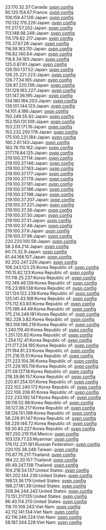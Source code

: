 23.170.32.37:Canada: [ovpn config](vpn/23_170_32_37.ovpn)  
90.120.154.67:France: [ovpn config](vpn/90_120_154_67.ovpn)  
106.159.47.126:Japan: [ovpn config](vpn/106_159_47_126.ovpn)  
110.132.179.226:Japan: [ovpn config](vpn/110_132_179_226.ovpn)  
111.217.57.202:Japan: [ovpn config](vpn/111_217_57_202.ovpn)  
113.148.98.248:Japan: [ovpn config](vpn/113_148_98_248.ovpn)  
115.179.62.217:Japan: [ovpn config](vpn/115_179_62_217.ovpn)  
115.37.67.26:Japan: [ovpn config](vpn/115_37_67_26.ovpn)  
116.58.163.110:Japan: [ovpn config](vpn/116_58_163_110.ovpn)  
116.82.140.64:Japan: [ovpn config](vpn/116_82_140_64.ovpn)  
118.8.34.183:Japan: [ovpn config](vpn/118_8_34_183.ovpn)  
125.0.87.61:Japan: [ovpn config](vpn/125_0_87_61.ovpn)  
126.150.137.52:Japan: [ovpn config](vpn/126_150_137_52.ovpn)  
126.25.221.223:Japan: [ovpn config](vpn/126_25_221_223.ovpn)  
126.77.34.165:Japan: [ovpn config](vpn/126_77_34_165.ovpn)  
126.87.220.136:Japan: [ovpn config](vpn/126_87_220_136.ovpn)  
131.129.163.227:Japan: [ovpn config](vpn/131_129_163_227.ovpn)  
131.147.36.195:Japan: [ovpn config](vpn/131_147_36_195.ovpn)  
134.180.184.203:Japan: [ovpn config](vpn/134_180_184_203.ovpn)  
139.101.144.123:Japan: [ovpn config](vpn/139_101_144_123.ovpn)  
14.101.4.186:Japan: [ovpn config](vpn/14_101_4_186.ovpn)  
150.249.55.92:Japan: [ovpn config](vpn/150_249_55_92.ovpn)  
153.150.131.109:Japan: [ovpn config](vpn/153_150_131_109.ovpn)  
153.231.171.16:Japan: [ovpn config](vpn/153_231_171_16.ovpn)  
153.232.250.178:Japan: [ovpn config](vpn/153_232_250_178.ovpn)  
175.100.231.184:Japan: [ovpn config](vpn/175_100_231_184.ovpn)  
180.2.61.143:Japan: [ovpn config](vpn/180_2_61_143.ovpn)  
183.76.110.162:Japan: [ovpn config](vpn/183_76_110_162.ovpn)  
217.178.84.125:Japan: [ovpn config](vpn/217_178_84_125.ovpn)  
219.100.37.114:Japan: [ovpn config](vpn/219_100_37_114.ovpn)  
219.100.37.146:Japan: [ovpn config](vpn/219_100_37_146.ovpn)  
219.100.37.163:Japan: [ovpn config](vpn/219_100_37_163.ovpn)  
219.100.37.177:Japan: [ovpn config](vpn/219_100_37_177.ovpn)  
219.100.37.179:Japan: [ovpn config](vpn/219_100_37_179.ovpn)  
219.100.37.181:Japan: [ovpn config](vpn/219_100_37_181.ovpn)  
219.100.37.186:Japan: [ovpn config](vpn/219_100_37_186.ovpn)  
219.100.37.198:Japan: [ovpn config](vpn/219_100_37_198.ovpn)  
219.100.37.207:Japan: [ovpn config](vpn/219_100_37_207.ovpn)  
219.100.37.221:Japan: [ovpn config](vpn/219_100_37_221.ovpn)  
219.100.37.26:Japan: [ovpn config](vpn/219_100_37_26.ovpn)  
219.100.37.30:Japan: [ovpn config](vpn/219_100_37_30.ovpn)  
219.100.37.31:Japan: [ovpn config](vpn/219_100_37_31.ovpn)  
219.100.37.49:Japan: [ovpn config](vpn/219_100_37_49.ovpn)  
219.100.37.9:Japan: [ovpn config](vpn/219_100_37_9.ovpn)  
219.100.37.98:Japan: [ovpn config](vpn/219_100_37_98.ovpn)  
220.220.100.58:Japan: [ovpn config](vpn/220_220_100_58.ovpn)  
58.3.64.214:Japan: [ovpn config](vpn/58_3_64_214.ovpn)  
60.73.32.9:Japan: [ovpn config](vpn/60_73_32_9.ovpn)  
61.44.168.107:Japan: [ovpn config](vpn/61_44_168_107.ovpn)  
92.202.247.229:Japan: [ovpn config](vpn/92_202_247_229.ovpn)  
106.243.123.25:Korea Republic of: [ovpn config](vpn/106_243_123_25.ovpn)  
110.15.82.123:Korea Republic of: [ovpn config](vpn/110_15_82_123.ovpn)  
111.118.25.237:Korea Republic of: [ovpn config](vpn/111_118_25_237.ovpn)  
112.149.46.139:Korea Republic of: [ovpn config](vpn/112_149_46_139.ovpn)  
115.23.189.138:Korea Republic of: [ovpn config](vpn/115_23_189_138.ovpn)  
121.124.122.238:Korea Republic of: [ovpn config](vpn/121_124_122_238.ovpn)  
125.141.43.168:Korea Republic of: [ovpn config](vpn/125_141_43_168.ovpn)  
175.112.63.83:Korea Republic of: [ovpn config](vpn/175_112_63_83.ovpn)  
175.199.44.49:Korea Republic of: [ovpn config](vpn/175_199_44_49.ovpn)  
175.214.249.181:Korea Republic of: [ovpn config](vpn/175_214_249_181.ovpn)  
182.228.3.82:Korea Republic of: [ovpn config](vpn/182_228_3_82.ovpn)  
183.106.198.219:Korea Republic of: [ovpn config](vpn/183_106_198_219.ovpn)  
1.240.119.40:Korea Republic of: [ovpn config](vpn/1_240_119_40.ovpn)  
1.251.125.62:Korea Republic of: [ovpn config](vpn/1_251_125_62.ovpn)  
1.254.112.41:Korea Republic of: [ovpn config](vpn/1_254_112_41.ovpn)  
211.177.234.195:Korea Republic of: [ovpn config](vpn/211_177_234_195.ovpn)  
211.194.81.23:Korea Republic of: [ovpn config](vpn/211_194_81_23.ovpn)  
211.216.15.51:Korea Republic of: [ovpn config](vpn/211_216_15_51.ovpn)  
211.223.104.36:Korea Republic of: [ovpn config](vpn/211_223_104_36.ovpn)  
211.229.165.118:Korea Republic of: [ovpn config](vpn/211_229_165_118.ovpn)  
211.59.127.18:Korea Republic of: [ovpn config](vpn/211_59_127_18.ovpn)  
218.39.86.157:Korea Republic of: [ovpn config](vpn/218_39_86_157.ovpn)  
220.87.254.101:Korea Republic of: [ovpn config](vpn/220_87_254_101.ovpn)  
222.102.240.172:Korea Republic of: [ovpn config](vpn/222_102_240_172.ovpn)  
222.106.208.81:Korea Republic of: [ovpn config](vpn/222_106_208_81.ovpn)  
222.233.192.147:Korea Republic of: [ovpn config](vpn/222_233_192_147.ovpn)  
39.118.52.98:Korea Republic of: [ovpn config](vpn/39_118_52_98.ovpn)  
39.127.36.217:Korea Republic of: [ovpn config](vpn/39_127_36_217.ovpn)  
58.126.151.198:Korea Republic of: [ovpn config](vpn/58_126_151_198.ovpn)  
58.228.91.147:Korea Republic of: [ovpn config](vpn/58_228_91_147.ovpn)  
58.229.146.72:Korea Republic of: [ovpn config](vpn/58_229_146_72.ovpn)  
59.30.83.227:Korea Republic of: [ovpn config](vpn/59_30_83_227.ovpn)  
187.250.219.154:Mexico: [ovpn config](vpn/187_250_219_154.ovpn)  
103.129.77.33:Myanmar: [ovpn config](vpn/103_129_77_33.ovpn)  
176.112.231.181:Russian Federation: [ovpn config](vpn/176_112_231_181.ovpn)  
220.135.38.248:Taiwan: [ovpn config](vpn/220_135_38_248.ovpn)  
115.87.79.217:Thailand: [ovpn config](vpn/115_87_79_217.ovpn)  
184.22.20.157:Thailand: [ovpn config](vpn/184_22_20_157.ovpn)  
49.49.247.138:Thailand: [ovpn config](vpn/49_49_247_138.ovpn)  
104.218.54.137:United States: [ovpn config](vpn/104_218_54_137.ovpn)  
161.202.144.236:United States: [ovpn config](vpn/161_202_144_236.ovpn)  
198.13.36.179:United States: [ovpn config](vpn/198_13_36_179.ovpn)  
198.27.161.39:United States: [ovpn config](vpn/198_27_161_39.ovpn)  
208.94.244.242:United States: [ovpn config](vpn/208_94_244_242.ovpn)  
73.151.217.135:United States: [ovpn config](vpn/73_151_217_135.ovpn)  
96.40.114.213:United States: [ovpn config](vpn/96_40_114_213.ovpn)  
118.70.109.243:Viet Nam: [ovpn config](vpn/118_70_109_243.ovpn)  
42.112.141.134:Viet Nam: [ovpn config](vpn/42_112_141_134.ovpn)  
42.116.246.224:Viet Nam: [ovpn config](vpn/42_116_246_224.ovpn)  
58.187.244.228:Viet Nam: [ovpn config](vpn/58_187_244_228.ovpn)  
